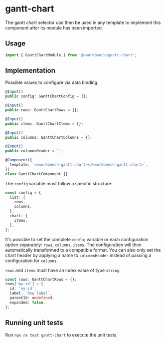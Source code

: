 # gantt-chart

The gantt chart selector can then be used in any template to implement this component after its module has been imported.

## Usage

```ts
import { GanttChartModule } from '@eworkbench/gantt-chart';
```

## Implementation

Possible values to configure via data binding:

```ts
@Input()
public config: GanttChartConfig = {};

@Input()
public rows: GanttChartRows = {};

@Input()
public items: GanttChartItems = {};

@Input()
public columns: GanttChartColumns = {};

@Input()
public columnsHeader = '';
```

```ts
@Component({
  template: `<eworkbench-gantt-chart></eworkbench-gantt-chart>`,
})
class GanttChartComponent {}
```

The `config` variable must follow a specific structure:

```ts
const config = {
  list: {
    rows,
    columns,
  },
  chart: {
    items,
  },
};
```

It's possible to set the complete `config` variable or each configuration option separately: `rows`, `columns`, `items`. The configuration will then automatically transformed to a compatible format. You can also only set the chart header by applying a name to `columnsHeader` instead of passing a configuration for `columns`.

`rows` and `items` must have an index value of type `string`:

```ts
const rows: GanttChartRows = {};
rows['my-id'] = {
  id: 'my-id',
  label: `Row label`,
  parentId: undefined,
  expanded: false,
};
```

## Running unit tests

Run `npx nx test gantt-chart` to execute the unit tests.
